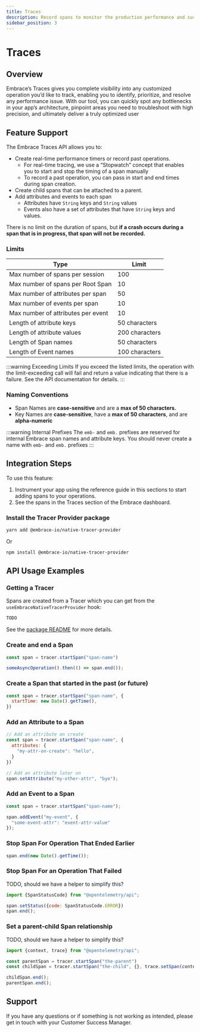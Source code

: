 ```yaml
---
title: Traces
description: Record spans to monitor the production performance and success rates of operations within your mobile app.
sidebar_position: 3
---
```

# Traces

## Overview

Embrace’s Traces gives you complete visibility into any customized operation you’d like to track, enabling you to identify, prioritize, and resolve any performance issue. With our tool, you can quickly spot any bottlenecks in your app’s architecture, pinpoint areas you need to troubleshoot with high precision, and ultimately deliver a truly optimized user

## Feature Support

The Embrace Traces API allows you to:

- Create real-time performance timers or record past operations.
    - For real-time tracing, we use a “Stopwatch” concept that enables you to start and stop the timing of a span manually
    - To record a past operation, you can pass in start and end times during span creation.
- Create child spans that can be attached to a parent.
- Add attributes and events to each span
    - Attributes have `String` keys and `String` values
    - Events also have a set of attributes that have `String` keys and values.

There is no limit on the duration of spans, but **if a crash occurs during a span that is in progress, that span will not be recorded.**

### Limits

| Type                               | Limit          |
|------------------------------------|----------------|
| Max number of spans per session    | 100            |
| Max number of spans per Root Span  | 10             |
| Max number of attributes per span  | 50             |
| Max number of events per span      | 10             |
| Max number of attributes per event | 10             |
| Length of attribute keys           | 50 characters  |
| Length of attribute values         | 200 characters |
| Length of Span names               | 50 characters  |
| Length of Event names              | 100 characters |

:::warning Exceeding Limits
If you exceed the listed limits, the operation with the limit-exceeding call will fail and return a value indicating that there is a failure. See the API documentation for details.
:::

### Naming Conventions

- Span Names are **case-sensitive** and are a **max of 50 characters.**
- Key Names are **case-sensitive**, have a **max of 50 characters**, and are **alpha-numeric**

:::warning Internal Prefixes
The `emb-` and `emb.` prefixes are reserved for internal Embrace span names and attribute keys. You should never create a name with `emb-` and `emb.` prefixes
:::

## Integration Steps

To use this feature:

1. Instrument your app using the reference guide in this sections to start adding spans to your operations.
2. See the spans in the Traces section of the Embrace dashboard.

### Install the Tracer Provider package

```sh
yarn add @embrace-io/native-tracer-provider
```

Or

```sh
npm install @embrace-io/native-tracer-provider
```

## API Usage Examples

### Getting a Tracer

Spans are created from a Tracer which you can get from the `useEmbraceNativeTracerProvider` hook:

```javascript
TODO
```

See the [package README](https://github.com/embrace-io/embrace-react-native-sdk/tree/main/packages/react-native-tracer-provider)
for more details.

### Create and end a Span

```javascript
const span = tracer.startSpan("span-name")

someAsyncOperation().then(() => span.end());
```

### Create a Span that started in the past (or future)

```javascript
const span = tracer.startSpan("span-name", {
  startTime: new Date().getTime(),
})
```

### Add an Attribute to a Span

```javascript
// Add an attribute on create
const span = tracer.startSpan("span-name", {
  attributes: {
    "my-attr-on-create": "hello",
  }
})

// Add an attribute later on
span.setAttribute("my-other-attr", "bye");
```

### Add an Event to a Span

```javascript
const span = tracer.startSpan("span-name");

span.addEvent("my-event", {
  "some-event-attr": "event-attr-value"
});
```

### Stop Span For Operation That Ended Earlier

```javascript
span.end(new Date().getTime());
```

### Stop Span For an Operation That Failed

TODO, should we have a helper to simplify this?

```javascript
import {SpanStatusCode} from "@opentelemetry/api";

span.setStatus({code: SpanStatusCode.ERROR})
span.end();
```

### Set a parent-child Span relationship

TODO, should we have a helper to simplify this?

```javascript
import {context, trace} from "@opentelemetry/api";

const parentSpan = tracer.startSpan("the-parent")
const childSpan = tracer.startSpan("the-child", {}, trace.setSpan(context.active(), parentSpan));

childSpan.end();
parentSpan.end();
```

## Support

If you have any questions or if something is not working as intended, please get in touch with your Customer Success Manager.
